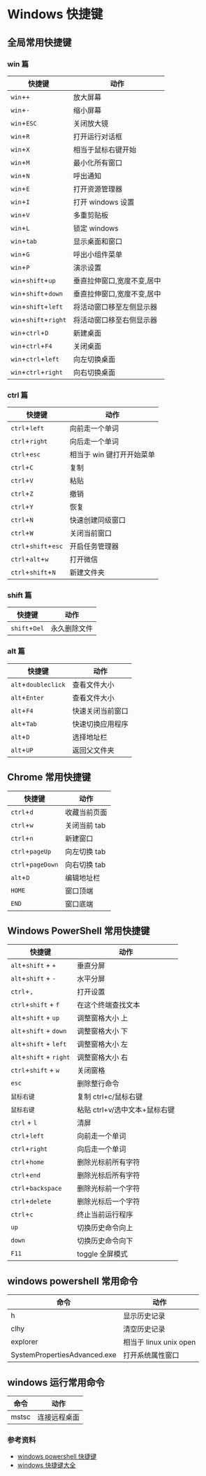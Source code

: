 # Windows 快捷键

## 全局常用快捷键

### win 篇

| 快捷键                | 动作                       |
| --------------------- | -------------------------- |
| `win`+`+`             | 放大屏幕                   |
| `win`+`-`             | 缩小屏幕                   |
| `win`+`ESC`           | 关闭放大镜                 |
| `win`+`R`             | 打开运行对话框             |
| `win`+`X`             | 相当于鼠标右键开始         |
| `win`+`M`             | 最小化所有窗口             |
| `win`+`N`             | 呼出通知                   |
| `win`+`E`             | 打开资源管理器             |
| `win`+`I`             | 打开 windows 设置          |
| `win`+`V`             | 多重剪贴板                 |
| `win`+`L`             | 锁定 windows               |
| `win`+`tab`           | 显示桌面和窗口             |
| `win`+`G`             | 呼出小组件菜单             |
| `win`+`P`             | 演示设置                   |
| `win`+`shift`+`up`    | 垂直拉伸窗口,宽度不变,居中 |
| `win`+`shift`+`down`  | 垂直拉伸窗口,宽度不变,居中 |
| `win`+`shift`+`left`  | 将活动窗口移至左侧显示器   |
| `win`+`shift`+`right` | 将活动窗口移至右侧显示器   |
| `win`+`ctrl`+`D`      | 新建桌面                   |
| `win`+`ctrl`+`F4`     | 关闭桌面                   |
| `win`+`ctrl`+`left`   | 向左切换桌面               |
| `win`+`ctrl`+`right`  | 向右切换桌面               |

### ctrl 篇

| 快捷键               | 动作                      |
| -------------------- | ------------------------- |
| `ctrl`+`left`        | 向前走一个单词            |
| `ctrl`+`right`       | 向后走一个单词            |
| `ctrl`+`esc`         | 相当于 win 键打开开始菜单 |
| `ctrl`+`C`           | 复制                      |
| `ctrl`+`V`           | 粘贴                      |
| `ctrl`+`Z`           | 撤销                      |
| `ctrl`+`Y`           | 恢复                      |
| `ctrl`+`N`           | 快速创建同级窗口          |
| `ctrl`+`W`           | 关闭当前窗口              |
| `ctrl`+`shift`+`esc` | 开启任务管理器            |
| `ctrl`+`alt`+`w`     | 打开微信                  |
| `ctrl`+`shift`+`N`   | 新建文件夹                |

### shift 篇

| 快捷键        | 动作         |
| ------------- | ------------ |
| `shift`+`Del` | 永久删除文件 |

### alt 篇

| 快捷键              | 动作             |
| ------------------- | ---------------- |
| `alt`+`doubleclick` | 查看文件大小     |
| `alt`+`Enter`       | 查看文件大小     |
| `alt`+`F4`          | 快速关闭当前窗口 |
| `alt`+`Tab`         | 快速切换应用程序 |
| `alt`+`D`           | 选择地址栏       |
| `alt`+`UP`          | 返回父文件夹     |

## Chrome 常用快捷键

| 快捷键            | 动作         |
| ----------------- | ------------ |
| `ctrl`+`d`        | 收藏当前页面 |
| `ctrl`+`w`        | 关闭当前 tab |
| `ctrl`+`n`        | 新建窗口     |
| `ctrl`+`pageUp`   | 向左切换 tab |
| `ctrl`+`pageDown` | 向右切换 tab |
| `alt`+`D`         | 编辑地址栏   |
| `HOME`            | 窗口顶端     |
| `END`             | 窗口底端     |

## Windows PowerShell 常用快捷键

| 快捷键                  | 动作                          |
| ----------------------- | ----------------------------- |
| `alt`+`shift` + `+`     | 垂直分屏                      |
| `alt`+`shift` + `-`     | 水平分屏                      |
| `ctrl`+`,`              | 打开设置                      |
| `ctrl`+`shift` + `f`    | 在这个终端查找文本            |
| `alt`+`shift` + `up`    | 调整窗格大小 上               |
| `alt`+`shift` + `down`  | 调整窗格大小 下               |
| `alt`+`shift` + `left`  | 调整窗格大小 左               |
| `alt`+`shift` + `right` | 调整窗格大小 右               |
| `ctrl`+`shift` + `w`    | 关闭窗格                      |
| `esc`                   | 删除整行命令                  |
| `鼠标右键`              | 复制 ctrl+c/鼠标右键          |
| `鼠标右键`              | 粘贴 ctrl+v/选中文本+鼠标右键 |
| `ctrl` + `l`            | 清屏                          |
| `ctrl`+`left`           | 向前走一个单词                |
| `ctrl`+`right`          | 向后走一个单词                |
| `ctrl`+`home`           | 删除光标前所有字符            |
| `ctrl`+`end`            | 删除光标后所有字符            |
| `ctrl`+`backspace`      | 删除光标前一个字符            |
| `ctrl`+`delete`         | 删除光标后一个字符            |
| `ctrl`+`c`              | 终止当前运行程序              |
| `up`                    | 切换历史命令向上              |
| `down`                  | 切换历史命令向下              |
| `F11`                   | toggle 全屏模式               |

## windows powershell 常用命令

| 命令                         | 动作                   |
| ---------------------------- | ---------------------- |
| h                            | 显示历史记录           |
| clhy                         | 清空历史记录           |
| explorer                     | 相当于 linux unix open |
| SystemPropertiesAdvanced.exe | 打开系统属性窗口       |

## windows 运行常用命令

| 命令  | 动作         |
| ----- | ------------ |
| mstsc | 连接远程桌面 |

### 参考资料

- [windows powershell 快捷键](https://blog.csdn.net/tanshiqian/article/details/122506983)
- [windows 快捷键大全](https://www.html.cn/system/windows/44063.html)
